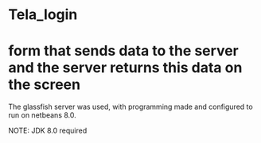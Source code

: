 # Tela_login

<h1>form that sends data to the server and the server returns this data on the screen</h1>

<p>The glassfish server was used, with programming made and configured to run on netbeans 8.0.

NOTE: JDK 8.0 required</p>
